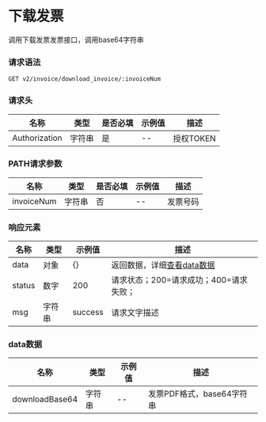 # 下载发票

调用下载发票发票接口，调用base64字符串

### 请求语法

```
GET v2/invoice/download_invoice/:invoiceNum
```

### 请求头

| 名称 | 类型|是否必填 |示例值| 描述|
|---|---|---|---|---|
| Authorization | 字符串|是|--| 授权TOKEN |

### PATH请求参数

| 名称 | 类型|是否必填 |示例值| 描述|
|---|---|---|---|---|
| invoiceNum | 字符串|否|--| 发票号码 |

### 响应元素

| 名称 | 类型 |示例值| 描述|
|---|---|---|---| 
| data | 对象|{}| 返回数据，详细[查看data数据](#data) |
| status | 数字|200| 请求状态；200=请求成功；400=请求失败； |
| msg | 字符串|success| 请求文字描述 |

### <a id='data'>data数据</a>

| 名称 | 类型 |示例值| 描述|
|---|---|---|---| 
| downloadBase64 | 字符串|--| 发票PDF格式，base64字符串 |
